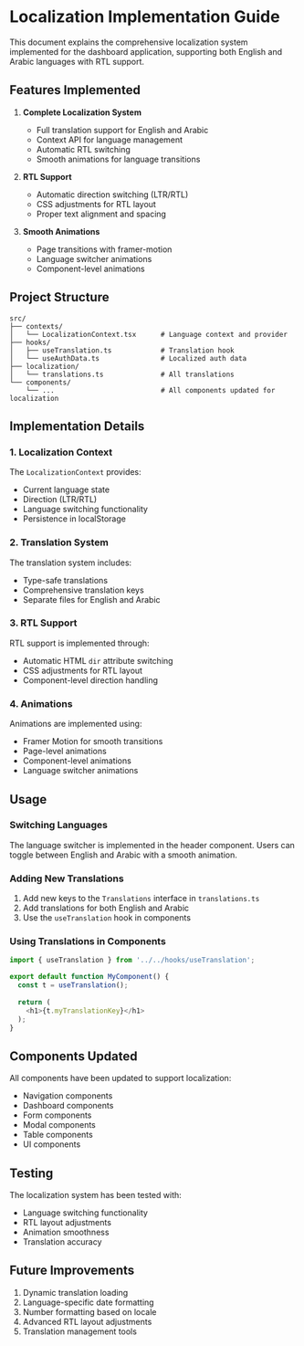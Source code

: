 # Localization Implementation Guide

This document explains the comprehensive localization system implemented for the dashboard application, supporting both English and Arabic languages with RTL support.

## Features Implemented

1. **Complete Localization System**
   - Full translation support for English and Arabic
   - Context API for language management
   - Automatic RTL switching
   - Smooth animations for language transitions

2. **RTL Support**
   - Automatic direction switching (LTR/RTL)
   - CSS adjustments for RTL layout
   - Proper text alignment and spacing

3. **Smooth Animations**
   - Page transitions with framer-motion
   - Language switcher animations
   - Component-level animations

## Project Structure

```
src/
├── contexts/
│   └── LocalizationContext.tsx      # Language context and provider
├── hooks/
│   ├── useTranslation.ts            # Translation hook
│   └── useAuthData.ts               # Localized auth data
├── localization/
│   └── translations.ts              # All translations
└── components/
    └── ...                          # All components updated for localization
```

## Implementation Details

### 1. Localization Context

The `LocalizationContext` provides:
- Current language state
- Direction (LTR/RTL)
- Language switching functionality
- Persistence in localStorage

### 2. Translation System

The translation system includes:
- Type-safe translations
- Comprehensive translation keys
- Separate files for English and Arabic

### 3. RTL Support

RTL support is implemented through:
- Automatic HTML `dir` attribute switching
- CSS adjustments for RTL layout
- Component-level direction handling

### 4. Animations

Animations are implemented using:
- Framer Motion for smooth transitions
- Page-level animations
- Component-level animations
- Language switcher animations

## Usage

### Switching Languages

The language switcher is implemented in the header component. Users can toggle between English and Arabic with a smooth animation.

### Adding New Translations

1. Add new keys to the `Translations` interface in `translations.ts`
2. Add translations for both English and Arabic
3. Use the `useTranslation` hook in components

### Using Translations in Components

```typescript
import { useTranslation } from '../../hooks/useTranslation';

export default function MyComponent() {
  const t = useTranslation();
  
  return (
    <h1>{t.myTranslationKey}</h1>
  );
}
```

## Components Updated

All components have been updated to support localization:
- Navigation components
- Dashboard components
- Form components
- Modal components
- Table components
- UI components

## Testing

The localization system has been tested with:
- Language switching functionality
- RTL layout adjustments
- Animation smoothness
- Translation accuracy

## Future Improvements

1. Dynamic translation loading
2. Language-specific date formatting
3. Number formatting based on locale
4. Advanced RTL layout adjustments
5. Translation management tools